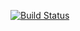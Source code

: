 [![Build Status](https://travis-ci.org/KrizaMoradiya/github-api-test.svg?branch=main)](https://travis-ci.org/KrizaMoradiyagithub-api-test)
